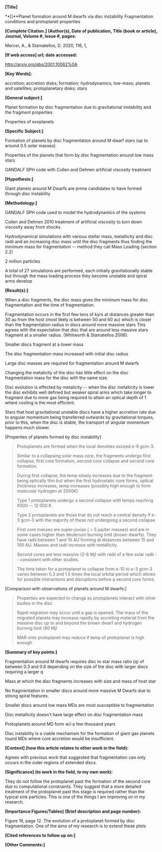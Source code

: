 **[Title]**

**[﻿]**Planet formation around M dwarfs via disc instability
Fragmentation conditions and protoplanet properties

**[Complete Citation.] (Author(s), Date of publication,
Title (book or article), Journal, Volume #, Issue #, pages:**

Mercer, A., & Stamatellos, D. 2020, 116, 1,

**[If web access] url; date accessed:**

<http://arxiv.org/abs/2001.10062%0A>

**[Key Words]:**

accretion; accretion disks; formation; hydrodynamics; low-mass; planets
and satellites; protoplanetary disks; stars

**[General subject:]**

Planet formation by disc fragmentation due to gravitational instability
and the fragment properties

Properties of exoplanets

**[Specific Subject:]**

Formation of planets by disc fragmentation around M dwarf stars (up to
around 0.5 solar masses)

Properties of the planets that form by disc fragmentation around low
mass stars

GANDALF SPH code with Cullen and Dehnen artificial viscosity treatment

**[Hypothesis:]**

Giant planets around M Dwarfs are prime candidates to have formed
through disc instability

**[Methodology:]**

GANDALF SPH code used to model the hydrodynamics of the systems

Cullen and Dehnen 2010 treatment of artificial viscosity to turn down
viscosity away from shocks

Hydrodynamical simulations with various stellar mass, metallicity and
disc radii and an increasing disc mass until the disc fragments thus
finding the minimum mass for fragmentation -- method they call Mass
Loading (section 2.2)

2 million particles

A total of 27 simulations are performed, each initially gravitationally
stable but through the mass loading process they become unstable and
spiral arms develop

**[Result(s):]**

When a disc fragments, the disc mass gives the minimum mass for disc
fragmentation and the time of fragmentation.

Fragmentation occurs in the first few tens of kyrs at distances greater
than 30 au from the host (most likely is between 50 and 60 au) which is
closer than the fragmentation radius in discs around more massive stars
This agrees with the expectation that disc that are around less massive
stars fragment at a smaller radius. (Whitworth & Stamatellos 2006).

Smaller discs fragment at a lower mass

The disc fragmentation mass increased with initial disc radius

Large disc masses are required for fragmentation around M dwarfs

Changing the metalicity of the disc has little effect on the disc
fragmentation mass for the disc with the same size.

Disc evolution is effected by metalicity -- when the disc metallicity is
lower the disc exhibits well defined but weaker spiral arms which take
longer to fragment due to more gas being required to attain an optical
depth of 1 where cooling is the most efficient.

Stars that host gravitational unstable discs have a higher accretion
rate due to angular momentum being transferred outwards by gravitational
torques, prior to this, when the disc is stable, the transport of
angular momentum happens much slower.

[Properties of planets formed by disc instability]

> Protoplanets are formed when the local densities exceed e-9 gcm-3.
>
> Similar to a collapsing solar mass core, the fragments undergo first
> collapse, first core formation, second core collapse and second core
> formation.
>
> During first collapse, the temp slowly increases due to the fragment
> being optically thin but when the first hydrostatic core forms,
> optical thickness increases, temp increases (possibly high enough to
> form molecular hydrogen at 2000K)
>
> Type 1 protoplanets undergo a second collapse with temps reaching 6000
> -- 12 000 K
>
> Type 2 protoplanets are those that do not reach a central density if
> e-3 gcm-3 with the majority of these not undergoing a second collapse
>
> First core masses are super-jovian ( \> 5 jupiter masses) and are in
> some cases higher than deuterium burning limit (brown dwarfs). They
> have radii between 1 and 10 AU forming at distances between 15 and 100
> AU. Masses and radii increase with metallicity.
>
> Second cores are less massive (2-6 Mj) with radii of a few solar radii
> -- consistent with other studies.
>
> The time taken for a protoplanet to collapse from e-10 to e-3 gcm-3
> varies between 0.3 and 1.5 times the local orbital period which allows
> for possible interactions and disruptions before a second core forms.

[Comparison with observations of planets around M dwarfs:]

> Properties are expected to change as protoplanets interact with other
> bodies in the disc
>
> Rapid migration may occur until a gap is opened. The mass of the
> migrated planets may increase rapidly by accreting material from the
> massive disc up to and beyond the brown dwarf and hydrogen burning
> limit (80 Mj)
>
> MAR onto protoplanet may reduce if temp of protoplanet is high enough

**[Summary of key points:]**

Fragmentation around M dwarfs requires disc to star mass ratio (q) of
between 0.3 and 0.6 depending on the size of the disc with larger discs
requiring a larger q

Mass at which the disc fragments increases with size and mass of host
star

No fragmentation in smaller discs around more massive M Dwarfs due to
strong spiral features.

Smaller discs around low mass MDs are most susceptible to fragmentation

Disc metallicity doesn't have large effect on disc fragmentation mass

Protoplanets around MD form w/i a few thousand years

Disc instability is a viable mechanism for the formation of giant gas
planets round MDs where core accretion would be insufficient.

**[Context] (how this article relates to other work in the
field):**

Agrees with previous work that suggested that fragmentation can only
occurs in the outer regions of extended discs.

**[Significance] (to work in the field, to my own work):**

They do not follow the protoplanet past the formation of the second core
due to computational constraints. They suggest that a more detailed
treatment of the protoplanet past this stage is required rather than the
typical sink particles. This is one of the things I am improving on in
my research.

**[Importance Figures/Tables] (Brief description and page
number):**

Figure 16, page 12. The evolution of a protoplanet formed by disc
fragmentation. One of the aims of my research is to extend these plots

**[Cited references to follow up on:]**

**[Other Comments:]**
